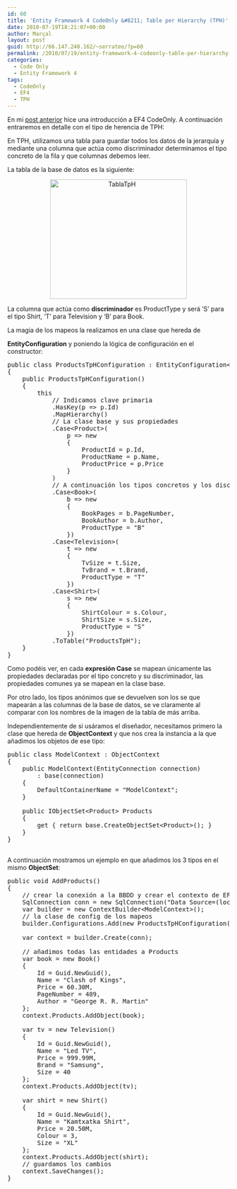 ```yaml
---
id: 60
title: 'Entity Framework 4 CodeOnly &#8211; Table per Hierarchy (TPH)'
date: 2010-07-19T18:21:07+00:00
author: Marçal
layout: post
guid: http://66.147.240.162/~serratee/?p=60
permalink: /2010/07/19/entity-framework-4-codeonly-table-per-hierarchy-tph/
categories:
  - Code Only
  - Entity Framework 4
tags:
  - CodeOnly
  - EF4
  - TPH
---
```

En mi <a href="/2010/07/19/entity-framework-4-codeonly-introduccion/" target="_self">post anterior</a> hice una introducción a EF4 CodeOnly. A continuación entraremos en detalle con el tipo de herencia de TPH:

En TPH, utilizamos una tabla para guardar todos los datos de la jerarquía y mediante una columna que actúa como discriminador determinamos el tipo concreto de la fila y que columnas debemos leer.

La tabla de la base de datos es la siguiente:

<p style="text-align: center;">
  <a href="http://www.serrate.es/wp-content/uploads/2010/07/TablaTpH.png"><img class="size-full wp-image-116 aligncenter" title="TablaTpH" src="http://www.serrate.es/wp-content/uploads/2010/07/TablaTpH.png" alt="TablaTpH" width="310" height="270" srcset="http://www.serrate.es/wp-content/uploads/2010/07/TablaTpH.png 310w, http://www.serrate.es/wp-content/uploads/2010/07/TablaTpH-300x261.png 300w" sizes="(max-width: 310px) 100vw, 310px" /></a>
</p>

<p style="text-align: left;">
  La columna que actúa como <strong>discriminador</strong> es ProductType y será ‘S’ para el tipo Shirt, ‘T’ para Television y ‘B’ para Book.
</p>

<!--more-->La magia de los mapeos la realizamos en una clase que hereda de 

**EntityConfiguration** y poniendo la lógica de configuración en el constructor:

<pre class="brush: csharp; title: ; notranslate" title="">public class ProductsTpHConfiguration : EntityConfiguration&lt;Product&gt;
{
    public ProductsTpHConfiguration()
    {
        this
            // Indicamos clave primaria
            .HasKey(p =&gt; p.Id)
            .MapHierarchy()
            // La clase base y sus propiedades
            .Case&lt;Product&gt;(
                p =&gt; new
                {
                    ProductId = p.Id,
                    ProductName = p.Name,
                    ProductPrice = p.Price
                }
            )
            // A continuación los tipos concretos y los discriminadores
            .Case&lt;Book&gt;(
                b =&gt; new
                {
                    BookPages = b.PageNumber,
                    BookAuthor = b.Author,
                    ProductType = "B"
                })
            .Case&lt;Television&gt;(
                t =&gt; new
                {
                    TvSize = t.Size,
                    TvBrand = t.Brand,
                    ProductType = "T"
                })
            .Case&lt;Shirt&gt;(
                s =&gt; new
                {
                    ShirtColour = s.Colour,
                    ShirtSize = s.Size,
                    ProductType = "S"
                })
            .ToTable("ProductsTpH");
    }
}
</pre>

Como podéis ver, en cada **expresión Case** se mapean únicamente las propiedades declaradas por el tipo concreto y su discriminador, las propiedades comunes ya se mapean en la clase base.
  
Por otro lado, los tipos anónimos que se devuelven son los se que mapearán a las columnas de la base de datos, se ve claramente al comparar con los nombres de la imagen de la tabla de más arriba.

Independientemente de si usáramos el diseñador, necesitamos primero la clase que hereda de **ObjectContext** y que nos crea la instancia a la que añadimos los objetos de ese tipo:

<pre class="brush: csharp; title: ; notranslate" title="">public class ModelContext : ObjectContext
{
    public ModelContext(EntityConnection connection)
        : base(connection)
    {
        DefaultContainerName = "ModelContext";
    }

    public IObjectSet&lt;Product&gt; Products
    {
        get { return base.CreateObjectSet&lt;Product&gt;(); }
    }
}

</pre>

A continuación mostramos un ejemplo en que añadimos los 3 tipos en el mismo **ObjectSet**:

<pre class="brush: csharp; title: ; notranslate" title="">public void AddProducts()
{
    // crear la conexión a la BBDD y crear el contexto de EF
    SqlConnection conn = new SqlConnection("Data Source=(local);Initial Catalog=Serrate.CodeOnly;Integrated Security=True;MultipleActiveResultSets=True;");
    var builder = new ContextBuilder&lt;ModelContext&gt;();
    // la clase de config de los mapeos
    builder.Configurations.Add(new ProductsTpHConfiguration());

    var context = builder.Create(conn);
           
    // añadimos todas las entidades a Products
    var book = new Book()
    {
        Id = Guid.NewGuid(),
        Name = "Clash of Kings",
        Price = 60.30M,
        PageNumber = 489,
        Author = "George R. R. Martin"
    };
    context.Products.AddObject(book);

    var tv = new Television()
    {
        Id = Guid.NewGuid(),
        Name = "Led TV",
        Price = 999.99M,
        Brand = "Samsung",
        Size = 40
    };
    context.Products.AddObject(tv);

    var shirt = new Shirt()
    {
        Id = Guid.NewGuid(),
        Name = "Kamtxatka Shirt",
        Price = 20.50M,
        Colour = 3,
        Size = "XL"
    };
    context.Products.AddObject(shirt);
    // guardamos los cambios
    context.SaveChanges();
}

</pre>